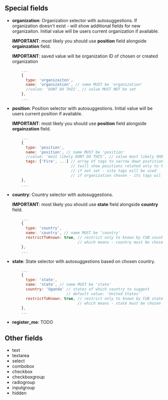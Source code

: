 ## Special fields

* **organization**: Organization selector with autosuggestions.
  If organization doesn't exist - will show additional fields for new organizaiton. Initial value will be users current organization if available.

  **IMPORTANT**: most likely you should use **position** field alongside **orgainzation** field.

  **IMPORTANT**: saved value will be organization ID of chosen or created organization
  ```js
      ...
      {
        type: 'organizaiton',
        name: 'organization', // name MUST be 'organization'
        //value: 'DONT DO THIS', // value MUST NOT be set
      },
      ...
  ```
* **position**: Position selector with autosuggestions.
  Initial value will be users current position if available.

  **IMPORTANT**: most likely you should use **position** field alongside **orgainzation** field.
  ```js
      ...
      {
        type: 'position',
        name: 'position', // name MUST be 'position'
        //value: 'most likely DONT DO THIS', // value most likely SHOULD NOT be set
        tags: ['Fire', ...] // array of tags to narrow down postitions list
                            // (will show positions related only to this tags)
                            // if not set - site tags will be used
                            // if organization chosen - its tags wil be used  
      },
      ...
  ```
* **country**: Country selector with autosuggestions.

  **IMPORTANT**: most likely you should use **state** field alongside **country** field.
  ```js
      ...
      {
        type: 'country',
        name: 'country', // name MUST be 'country'
        restrictToKnown: true, // restrict only to known by CUB countries
                               // which means - country must be chosen from dropdown list
      },
      ...
  ```
* **state**: State selector with autosuggestions based on chosen country.

  ```js
      ...
      {
        type: 'state',
        name: 'state', // name MUST be 'state'
        country: 'Uganda' // states of which country to suggest
                          // default value: 'United States'
        restrictToKnown: true, // restrict only to known by CUB states
                               // which means - state must be chosen from dropdown list
      },
      ...
  ```
* **register_me**: TODO


## Other fields

* text
* textarea
* select
* combobox
* checkbox
* checkboxgroup
* radiogroup
* inputgroup
* hidden
